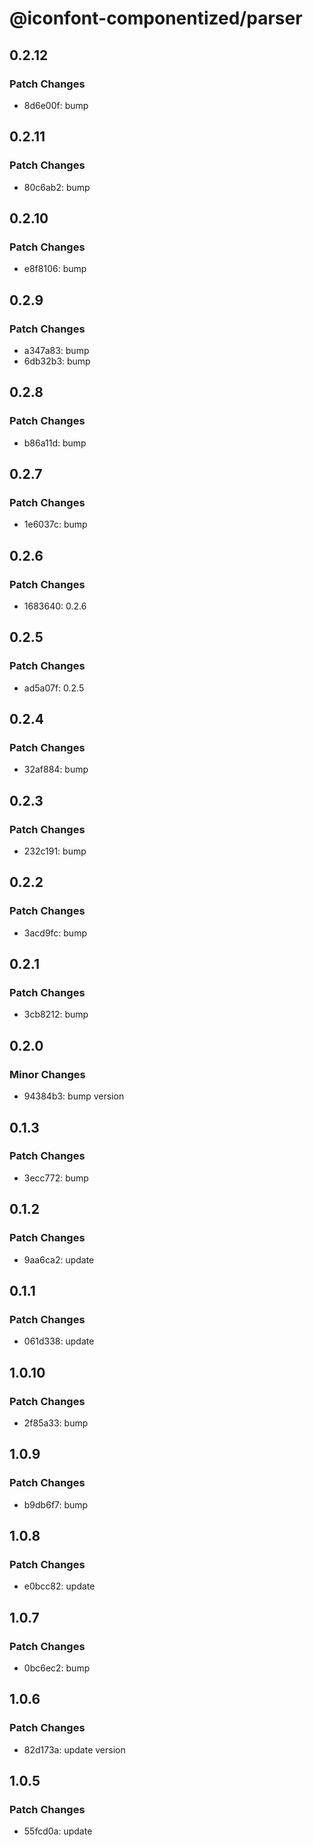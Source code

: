 # @iconfont-componentized/parser

## 0.2.12

### Patch Changes

-   8d6e00f: bump

## 0.2.11

### Patch Changes

-   80c6ab2: bump

## 0.2.10

### Patch Changes

-   e8f8106: bump

## 0.2.9

### Patch Changes

-   a347a83: bump
-   6db32b3: bump

## 0.2.8

### Patch Changes

-   b86a11d: bump

## 0.2.7

### Patch Changes

-   1e6037c: bump

## 0.2.6

### Patch Changes

-   1683640: 0.2.6

## 0.2.5

### Patch Changes

-   ad5a07f: 0.2.5

## 0.2.4

### Patch Changes

-   32af884: bump

## 0.2.3

### Patch Changes

-   232c191: bump

## 0.2.2

### Patch Changes

-   3acd9fc: bump

## 0.2.1

### Patch Changes

-   3cb8212: bump

## 0.2.0

### Minor Changes

-   94384b3: bump version

## 0.1.3

### Patch Changes

-   3ecc772: bump

## 0.1.2

### Patch Changes

-   9aa6ca2: update

## 0.1.1

### Patch Changes

-   061d338: update

## 1.0.10

### Patch Changes

-   2f85a33: bump

## 1.0.9

### Patch Changes

-   b9db6f7: bump

## 1.0.8

### Patch Changes

-   e0bcc82: update

## 1.0.7

### Patch Changes

-   0bc6ec2: bump

## 1.0.6

### Patch Changes

-   82d173a: update version

## 1.0.5

### Patch Changes

-   55fcd0a: update
